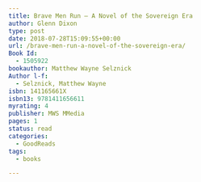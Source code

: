 ```yaml
---
title: Brave Men Run – A Novel of the Sovereign Era
author: Glenn Dixon
type: post
date: 2018-07-28T15:09:55+00:00
url: /brave-men-run-a-novel-of-the-sovereign-era/
Book Id:
  - 1505922
bookauthor: Matthew Wayne Selznick
Author l-f:
  - Selznick, Matthew Wayne
isbn: 141165661X
isbn13: 9781411656611
myrating: 4
publisher: MWS MMedia
pages: 1
status: read
categories:
  - GoodReads
tags:
  - books

---
```

